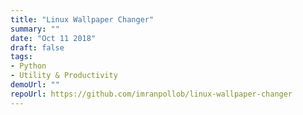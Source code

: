 ```yaml
---
title: "Linux Wallpaper Changer"
summary: ""
date: "Oct 11 2018"
draft: false
tags:
- Python
- Utility & Productivity
demoUrl: ""
repoUrl: https://github.com/imranpollob/linux-wallpaper-changer
---
```

